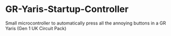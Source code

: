 # GR-Yaris-Startup-Controller
Small microcontroller to automatically press all the annoying buttons in a GR Yaris (Gen 1 UK Circuit Pack)
